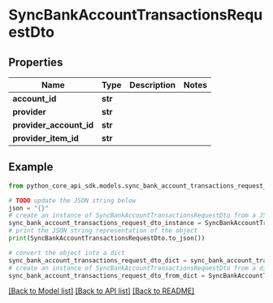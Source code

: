 # SyncBankAccountTransactionsRequestDto


## Properties

Name | Type | Description | Notes
------------ | ------------- | ------------- | -------------
**account_id** | **str** |  | 
**provider** | **str** |  | 
**provider_account_id** | **str** |  | 
**provider_item_id** | **str** |  | 

## Example

```python
from python_core_api_sdk.models.sync_bank_account_transactions_request_dto import SyncBankAccountTransactionsRequestDto

# TODO update the JSON string below
json = "{}"
# create an instance of SyncBankAccountTransactionsRequestDto from a JSON string
sync_bank_account_transactions_request_dto_instance = SyncBankAccountTransactionsRequestDto.from_json(json)
# print the JSON string representation of the object
print(SyncBankAccountTransactionsRequestDto.to_json())

# convert the object into a dict
sync_bank_account_transactions_request_dto_dict = sync_bank_account_transactions_request_dto_instance.to_dict()
# create an instance of SyncBankAccountTransactionsRequestDto from a dict
sync_bank_account_transactions_request_dto_from_dict = SyncBankAccountTransactionsRequestDto.from_dict(sync_bank_account_transactions_request_dto_dict)
```
[[Back to Model list]](../README.md#documentation-for-models) [[Back to API list]](../README.md#documentation-for-api-endpoints) [[Back to README]](../README.md)


